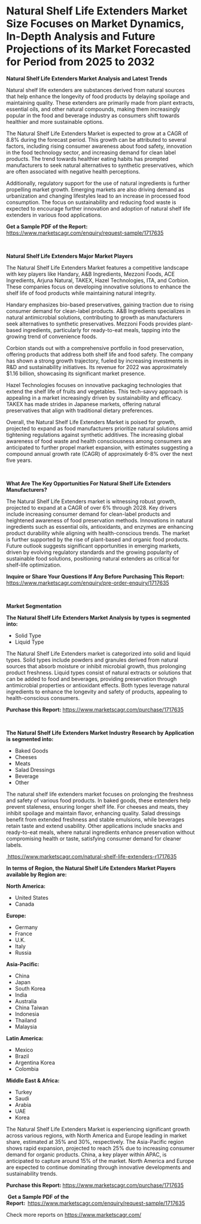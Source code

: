 <p><h1>Natural Shelf Life Extenders Market Size Focuses on Market Dynamics, In-Depth Analysis and Future Projections of its Market Forecasted for Period from 2025 to 2032</h1></p><p><strong>Natural Shelf Life Extenders Market Analysis and Latest Trends</strong></p>
<p><p>Natural shelf life extenders are substances derived from natural sources that help enhance the longevity of food products by delaying spoilage and maintaining quality. These extenders are primarily made from plant extracts, essential oils, and other natural compounds, making them increasingly popular in the food and beverage industry as consumers shift towards healthier and more sustainable options.</p><p>The Natural Shelf Life Extenders Market is expected to grow at a CAGR of 8.8% during the forecast period. This growth can be attributed to several factors, including rising consumer awareness about food safety, innovation in the food technology sector, and increasing demand for clean label products. The trend towards healthier eating habits has prompted manufacturers to seek natural alternatives to synthetic preservatives, which are often associated with negative health perceptions.</p><p>Additionally, regulatory support for the use of natural ingredients is further propelling market growth. Emerging markets are also driving demand as urbanization and changing lifestyles lead to an increase in processed food consumption. The focus on sustainability and reducing food waste is expected to encourage further innovation and adoption of natural shelf life extenders in various food applications.</p></p>
<p><strong>Get a Sample PDF of the Report:&nbsp;</strong> <a href="https://www.marketscagr.com/enquiry/request-sample/1717635?utm_campaign=2650&utm_medium=2&utm_source=Github&utm_content=ia&utm_term=02042025&utm_id=natural-shelf-life-extenders">https://www.marketscagr.com/enquiry/request-sample/1717635</a></p>
<p>&nbsp;</p>
<p><strong>Natural Shelf Life Extenders Major Market Players</strong></p>
<p><p>The Natural Shelf Life Extenders Market features a competitive landscape with key players like Handary, A&B Ingredients, Mezzoni Foods, ACE Ingredients, Arjuna Natural, TAKEX, Hazel Technologies, ITA, and Corbion. These companies focus on developing innovative solutions to enhance the shelf life of food products while maintaining natural integrity.</p><p>Handary emphasizes bio-based preservatives, gaining traction due to rising consumer demand for clean-label products. A&B Ingredients specializes in natural antimicrobial solutions, contributing to growth as manufacturers seek alternatives to synthetic preservatives. Mezzoni Foods provides plant-based ingredients, particularly for ready-to-eat meals, tapping into the growing trend of convenience foods.</p><p>Corbion stands out with a comprehensive portfolio in food preservation, offering products that address both shelf life and food safety. The company has shown a strong growth trajectory, fueled by increasing investments in R&D and sustainability initiatives. Its revenue for 2022 was approximately $1.16 billion, showcasing its significant market presence.</p><p>Hazel Technologies focuses on innovative packaging technologies that extend the shelf life of fruits and vegetables. This tech-savvy approach is appealing in a market increasingly driven by sustainability and efficacy. TAKEX has made strides in Japanese markets, offering natural preservatives that align with traditional dietary preferences.</p><p>Overall, the Natural Shelf Life Extenders Market is poised for growth, projected to expand as food manufacturers prioritize natural solutions amid tightening regulations against synthetic additives. The increasing global awareness of food waste and health consciousness among consumers are anticipated to further propel market expansion, with estimates suggesting a compound annual growth rate (CAGR) of approximately 6-8% over the next five years.</p></p>
<p>&nbsp;</p>
<p><strong>What Are The Key Opportunities For Natural Shelf Life Extenders Manufacturers?</strong></p>
<p><p>The Natural Shelf Life Extenders market is witnessing robust growth, projected to expand at a CAGR of over 6% through 2028. Key drivers include increasing consumer demand for clean-label products and heightened awareness of food preservation methods. Innovations in natural ingredients such as essential oils, antioxidants, and enzymes are enhancing product durability while aligning with health-conscious trends. The market is further supported by the rise of plant-based and organic food products. Future outlook suggests significant opportunities in emerging markets, driven by evolving regulatory standards and the growing popularity of sustainable food solutions, positioning natural extenders as critical for shelf-life optimization.</p></p>
<p><strong>Inquire or Share Your Questions If Any Before Purchasing This Report:</strong> <a href="https://www.marketscagr.com/enquiry/pre-order-enquiry/1717635?utm_campaign=2650&utm_medium=2&utm_source=Github&utm_content=ia&utm_term=02042025&utm_id=natural-shelf-life-extenders">https://www.marketscagr.com/enquiry/pre-order-enquiry/1717635</a></p>
<p>&nbsp;</p>
<p><strong>Market Segmentation</strong></p>
<p><strong>The Natural Shelf Life Extenders Market Analysis by types is segmented into:</strong></p>
<p><ul><li>Solid Type</li><li>Liquid Type</li></ul></p>
<p><p>The Natural Shelf Life Extenders market is categorized into solid and liquid types. Solid types include powders and granules derived from natural sources that absorb moisture or inhibit microbial growth, thus prolonging product freshness. Liquid types consist of natural extracts or solutions that can be added to food and beverages, providing preservation through antimicrobial properties or antioxidant effects. Both types leverage natural ingredients to enhance the longevity and safety of products, appealing to health-conscious consumers.</p></p>
<p><strong>Purchase this Report:&nbsp;</strong><a href="https://www.marketscagr.com/purchase/1717635?utm_campaign=2650&utm_medium=2&utm_source=Github&utm_content=ia&utm_term=02042025&utm_id=natural-shelf-life-extenders">https://www.marketscagr.com/purchase/1717635</a></p>
<p>&nbsp;</p>
<p><strong>The Natural Shelf Life Extenders Market Industry Research by Application is segmented into:</strong></p>
<p><ul><li>Baked Goods</li><li>Cheeses</li><li>Meats</li><li>Salad Dressings</li><li>Beverage</li><li>Other</li></ul></p>
<p><p>The natural shelf life extenders market focuses on prolonging the freshness and safety of various food products. In baked goods, these extenders help prevent staleness, ensuring longer shelf life. For cheeses and meats, they inhibit spoilage and maintain flavor, enhancing quality. Salad dressings benefit from extended freshness and stable emulsions, while beverages retain taste and extend usability. Other applications include snacks and ready-to-eat meals, where natural ingredients enhance preservation without compromising health or taste, satisfying consumer demand for cleaner labels.</p></p>
<p><a href="https://www.marketscagr.com/natural-shelf-life-extenders-r1717635?utm_campaign=2650&utm_medium=2&utm_source=Github&utm_content=ia&utm_term=02042025&utm_id=natural-shelf-life-extenders">&nbsp;https://www.marketscagr.com/natural-shelf-life-extenders-r1717635</a></p>
<p><strong>In terms of Region, the Natural Shelf Life Extenders Market Players available by Region are:</strong></p>
<p>
    <p> <strong> North America: </strong>
        <ul>
            <li>United States</li>
            <li>Canada</li>
        </ul>
        </p> 
    <p> <strong> Europe: </strong>
        <ul>
            <li>Germany</li>
            <li>France</li>
            <li>U.K.</li>
            <li>Italy</li>
            <li>Russia</li>
        </ul>
        </p> 
    <p> <strong> Asia-Pacific: </strong>
        <ul>
            <li>China</li>
            <li>Japan</li>
            <li>South Korea</li>
            <li>India</li>
            <li>Australia</li>
            <li>China Taiwan</li>
            <li>Indonesia</li>
            <li>Thailand</li>
            <li>Malaysia</li>
        </ul>
        </p> 
    <p> <strong> Latin America: </strong>
        <ul>
            <li>Mexico</li>
            <li>Brazil</li>
            <li>Argentina Korea</li>
            <li>Colombia</li>
        </ul>
        </p> 
    <p> <strong> Middle East & Africa: </strong>
        <ul>
            <li>Turkey</li>
            <li>Saudi</li>
            <li>Arabia</li>
            <li>UAE</li>
            <li>Korea</li>
        </ul>
    </p>
    </p>
<p><p>The Natural Shelf Life Extenders Market is experiencing significant growth across various regions, with North America and Europe leading in market share, estimated at 35% and 30%, respectively. The Asia-Pacific region shows rapid expansion, projected to reach 25% due to increasing consumer demand for organic products. China, a key player within APAC, is anticipated to capture around 15% of the market. North America and Europe are expected to continue dominating through innovative developments and sustainability trends.</p></p>
<p><strong>Purchase this Report: </strong><a href="https://www.marketscagr.com/purchase/1717635?utm_campaign=2650&utm_medium=2&utm_source=Github&utm_content=ia&utm_term=02042025&utm_id=natural-shelf-life-extenders">https://www.marketscagr.com/purchase/1717635</a></p>
<p>&nbsp;<strong>Get a Sample PDF of the Report:&nbsp;&nbsp;</strong><a href="https://www.marketscagr.com/enquiry/request-sample/1717635?utm_campaign=2650&utm_medium=2&utm_source=Github&utm_content=ia&utm_term=02042025&utm_id=natural-shelf-life-extenders">https://www.marketscagr.com/enquiry/request-sample/1717635</a></p>
<p><strong></strong></p>
<p>Check more reports on <a href="https://www.marketscagr.com/?utm_campaign=2650&utm_medium=2&utm_source=Github&utm_content=ia&utm_term=02042025&utm_id=natural-shelf-life-extenders">https://www.marketscagr.com/</a></p>